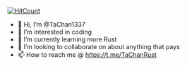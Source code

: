 [![HitCount](https://hits.dwyl.com/TaChan1337/TaChan1337.svg?style=flat-square)](http://hits.dwyl.com/TaChan1337/TaChan1337)

- 👋 Hi, I’m @TaChan1337
- 👀 I’m interested in coding
- 🌱 I’m currently learning more Rust
- 💞️ I’m looking to collaborate on about anything that pays
- 📫 How to reach me @ https://t.me/TaChanRust

<!---
TaChan1337/TaChan1337 is a ✨ special ✨ repository because its `README.md` (this file) appears on your GitHub profile.
You can click the Preview link to take a look at your changes.
--->
